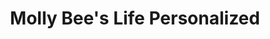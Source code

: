 ---
title: "Molly Bee's Life Personalized"
url: /clarksville/molly-bees-life-personalized/
shop: Allgemein
---